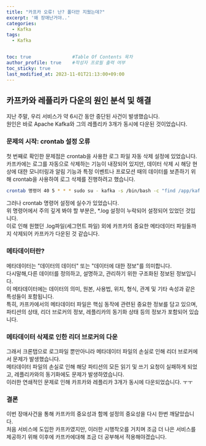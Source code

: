 ```yaml
---
title: "카프카 오류! 난? 폴더만 지웠는데?"
excerpt: '왜 장애난거야..'
categories:
  - Kafka
tags:
  - Kafka


toc: true               #Table Of Contents 목차 
author_profile: true    #작성자 프로필 출력 여부
toc_sticky: true
last_modified_at: 2023-11-01T21:13:00+09:00
---
```


## 카프카와 레플리카 다운의 원인 분석 및 해결

지난 주말, 우리 서비스가 약 6시간 동안 중단된 사건이 발생했습니다.<br>
원인은 바로 Apache Kafka와 그의 레플리카 3개가 동시에 다운된 것이었습니다.<br>

### 문제의 시작: crontab 설정 오류
첫 번째로 확인한 문제점은 crontab을 사용한 로그 파일 자동 삭제 설정에 있었습니다.<br>
카프카에는 로그를 자동으로 삭제하는 기능이 내장되어 있지만, 데이터 삭제 시 해당 현상에 대한 모니터링과 알림 기능과 특정 이벤트나 프로모션 때의 데이터를 보존하기 위해 crontab을 사용하여 로그 삭제를 진행하려고 했습니다.<br>

```bash
crontab 명령어 40 5 * * * sudo su - kafka -s /bin/bash -c "find /app/kafka/logs/kafka -mtime +190 -delete" 
```

그러나 crontab 명령어 설정에 실수가 있었습니다.<br> 
위 명령어에서 주의 깊게 봐야 할 부분은, *.log 설정이 누락되어 설정되어 있었던 것입니다.<br>
이로 인해 원했던 .log파일(세그먼트 파일) 외에 카프카의 중요한 메타데이터 파일들까지 삭제되어 카프카가 다운된 것 같습니다.<br>

### 메타데이터란?
메타데이터는 "데이터의 데이터" 또는 "데이터에 대한 정보"를 의미합니다.<br>
다시말해,다른 데이터를 정의하고, 설명하고, 관리하기 위한 구조화된 정보된 정보입니다.<br>
이 메타데이터에는 데이터의 의미, 원본, 사용법, 위치, 형식, 관계 및 기타 속성과 같은 특성들이 포함됩니다.<br>
특히, 카프카에서의 메타데이터 파일은 핵심 동작에 관련된 중요한 정보를 담고 있으며, 파티션의 상태, 리더 브로커의 정보, 레플리카의 동기화 상태 등의 정보가 포함되어 있습니다.

### 메타데이터 삭제로 인한 리더 브로커의 다운
그래서 크론탭으로 로그파일 뿐만아니라 메타데이터 파일의 손실로 인해 리더 브로커에서 문제가 발생했습니다.<br>
메타데이터 파일의 손실로 인해 해당 파티션의 모든 읽기 및 쓰기 요청이 실패하게 되었고, 레플리카와의 동기화에도 문제가 발생하였습니다.<br>
이러한 연쇄적인 문제로 인해 카프카와 레플리카 3개가 동시에 다운되었습니다. ㅜㅜ<br> 

### 결론
이번 장애사건을 통해 카프카의 중요성과 함께 설정의 중요성을 다시 한번 깨달았습니다.<br> 
처음 서비스에 도입한 카프카였지만, 이러한 시행착오를 거치며 조금 더 나은 서비스를 제공하기 위해 이후에 카프카에대해 조금 더 공부해서 적용해야겠습니다.<br> 






